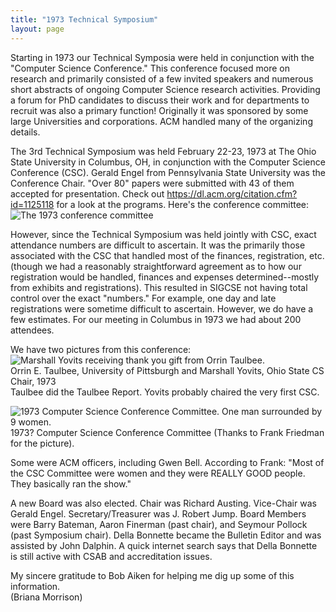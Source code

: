 ```yaml
---
title: "1973 Technical Symposium"
layout: page
---
```


Starting in 1973 our Technical Symposia were held in conjunction with
the "Computer Science Conference." This conference focused more on
research and primarily consisted of a few invited speakers and numerous
short abstracts of ongoing Computer Science research activities.
Providing a forum for PhD candidates to discuss their work and for
departments to recruit was also a primary function! Originally it was
sponsored by some large Universities and corporations. ACM handled many
of the organizing details.

The 3rd Technical Symposium was held February 22-23, 1973 at The Ohio
State University in Columbus, OH, in conjunction with the Computer
Science Conference (CSC). Gerald Engel from Pennsylvania State
University was the Conference Chair. "Over 80" papers were submitted
with 43 of them accepted for presentation. Check out
<https://dl.acm.org/citation.cfm?id=1125118> for a look at the programs.
Here's the conference committee:\
![The 1973 conference
committee](../files/images/50yearsofSIGCSE/thirdTS.png)

However, since the Technical Symposium was held jointly with CSC, exact
attendance numbers are difficult to ascertain. It was the primarily
those associated with the CSC that handled most of the finances,
registration, etc. (though we had a reasonably straightforward agreement
as to how our registration would be handled, finances and expenses
determined\--mostly from exhibits and registrations). This resulted in
SIGCSE not having total control over the exact "numbers." For example,
one day and late registrations were sometime difficult to ascertain.
However, we do have a few estimates. For our meeting in Columbus in 1973
we had about 200 attendees.

We have two pictures from this conference:\
![Marshall Yovits receiving thank you gift from Orrin
Taulbee.](../files/images/50yearsofSIGCSE/TaulbeeYovits.jpg)\
Orrin E. Taulbee, University of Pittsburgh and Marshall Yovits, Ohio
State CS Chair, 1973\
Taulbee did the Taulbee Report. Yovits probably chaired the very first
CSC.

![1973 Computer Science Conference Committee. One man surrounded by 9
women.](../files/images/50yearsofSIGCSE/1973ConferenceCommittee.jpg)\
1973? Computer Science Conference Committee (Thanks to Frank Friedman
for the picture).

Some were ACM officers, including Gwen Bell. According to Frank: "Most
of the CSC Committee were women and they were REALLY GOOD people. They
basically ran the show."

A new Board was also elected. Chair was Richard Austing. Vice-Chair was
Gerald Engel. Secretary/Treasurer was J. Robert Jump. Board Members were
Barry Bateman, Aaron Finerman (past chair), and Seymour Pollock (past
Symposium chair). Della Bonnette became the Bulletin Editor and was
assisted by John Dalphin. A quick internet search says that Della
Bonnette is still active with CSAB and accreditation issues.

My sincere gratitude to Bob Aiken for helping me dig up some of this
information.\
(Briana Morrison)